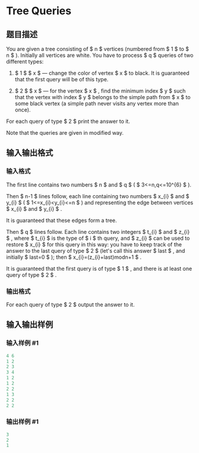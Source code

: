 # Tree Queries

## 题目描述

You are given a tree consisting of $ n $ vertices (numbered from $ 1 $ to $ n $ ). Initially all vertices are white. You have to process $ q $ queries of two different types:

1. $ 1 $ $ x $ — change the color of vertex $ x $ to black. It is guaranteed that the first query will be of this type.

2. $ 2 $ $ x $ — for the vertex $ x $ , find the minimum index $ y $ such that the vertex with index $ y $ belongs to the simple path from $ x $ to some black vertex (a simple path never visits any vertex more than once).

For each query of type $ 2 $ print the answer to it.

Note that the queries are given in modified way.

## 输入输出格式

### 输入格式

The first line contains two numbers $ n $ and $ q $ ( $ 3<=n,q<=10^{6} $ ).

Then $ n-1 $ lines follow, each line containing two numbers $ x_{i} $ and $ y_{i} $ ( $ 1<=x_{i}&lt;y_{i}<=n $ ) and representing the edge between vertices $ x_{i} $ and $ y_{i} $ .

It is guaranteed that these edges form a tree.

Then $ q $ lines follow. Each line contains two integers $ t_{i} $ and $ z_{i} $ , where $ t_{i} $ is the type of $ i $ th query, and $ z_{i} $ can be used to restore $ x_{i} $ for this query in this way: you have to keep track of the answer to the last query of type $ 2 $ (let's call this answer $ last $ , and initially $ last=0 $ ); then $ x_{i}=(z_{i}+last)modn+1 $ .

It is guaranteed that the first query is of type $ 1 $ , and there is at least one query of type $ 2 $ .

### 输出格式

For each query of type $ 2 $ output the answer to it.

## 输入输出样例

### 输入样例 #1

```cpp
4 6
1 2
2 3
3 4
1 2
1 2
2 2
1 3
2 2
2 2

```
### 输出样例 #1

```cpp
3
2
1

```
